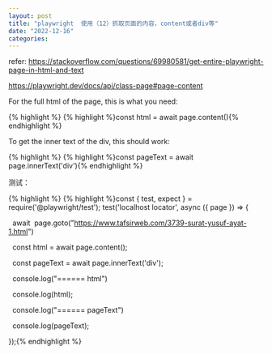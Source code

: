 ```yaml
---
layout: post
title: "playwright  使用（12）抓取页面的内容，content或者div等"
date: "2022-12-16"
categories: 
---
```

<p>refer: <a href="https://stackoverflow.com/questions/69980581/get-entire-playwright-page-in-html-and-text">https://stackoverflow.com/questions/69980581/get-entire-playwright-page-in-html-and-text</a></p>

<p><a href="https://playwright.dev/docs/api/class-page#page-content">https://playwright.dev/docs/api/class-page#page-content</a></p>

<p>For the full html of the page, this is what you need:</p>

{% highlight %}
{% highlight %}const html = await page.content(){% endhighlight %}

<p>To get the inner text of the div, this should work:</p>

{% highlight %}
{% highlight %}const pageText = await page.innerText(&#39;div&#39;){% endhighlight %}

<p>测试：</p>

{% highlight %}
{% highlight %}const { test, expect } = require(&#39;@playwright/test&#39;);
test(&#39;localhost locator&#39;, async ({ page }) =&gt; {

&nbsp; await&nbsp; page.goto(&quot;https://www.tafsirweb.com/3739-surat-yusuf-ayat-1.html&quot;)

&nbsp; const html = await page.content();

&nbsp; const pageText = await page.innerText(&#39;div&#39;);

&nbsp; console.log(&quot;====== html&quot;)

&nbsp; console.log(html);

&nbsp; console.log(&quot;====== pageText&quot;)

&nbsp; console.log(pageText);

});{% endhighlight %}

<p>&nbsp;</p>

